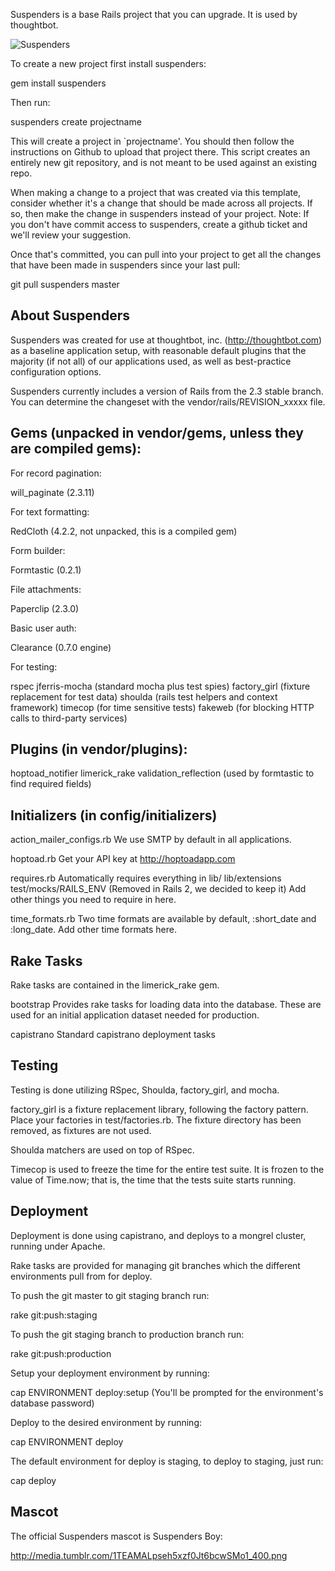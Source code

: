 Suspenders is a base Rails project that you can upgrade. It is used by
thoughtbot.

![Suspenders](http://www.blogcdn.com/www.autoblog.com/media/2008/08/misuse-of-hydraulics.jpg)

To create a new project first install suspenders:

  gem install suspenders

Then run:

  suspenders create projectname

This will create a project in `projectname'.  You should then follow the
instructions on Github to upload that project there.  This script creates an
entirely new git repository, and is not meant to be used against an existing
repo.

When making a change to a project that was created via this template, consider
whether it's a change that should be made across all projects.  If so, then
make the change in suspenders instead of your project.  Note: If you don't
have commit access to suspenders, create a github ticket and we'll review your
suggestion.

Once that's committed, you can pull into your project to get all the changes
that have been made in suspenders since your last pull:

  git pull suspenders master

About Suspenders
----------------

Suspenders was created for use at thoughtbot, inc. (http://thoughtbot.com) as a
baseline application setup, with reasonable default plugins that the majority
(if not all) of our applications used, as well as best-practice configuration
options.

Suspenders currently includes a version of Rails from the 2.3 stable branch.
You can determine the changeset with the vendor/rails/REVISION_xxxxx file.

Gems (unpacked in vendor/gems, unless they are compiled gems):
--------------------------------------------------------------

For record pagination:

  will_paginate (2.3.11)

For text formatting:

  RedCloth (4.2.2, not unpacked, this is a compiled gem)

Form builder:

  Formtastic (0.2.1)

File attachments:

  Paperclip (2.3.0)

Basic user auth:

  Clearance (0.7.0 engine)

For testing:

  rspec
  jferris-mocha (standard mocha plus test spies)
  factory_girl (fixture replacement for test data)
  shoulda (rails test helpers and context framework)
  timecop (for time sensitive tests)
  fakeweb (for blocking HTTP calls to third-party services)

Plugins (in vendor/plugins):
----------------------------

  hoptoad_notifier
  limerick_rake
  validation_reflection (used by formtastic to find required fields)

Initializers (in config/initializers)
-------------------------------------

  action_mailer_configs.rb
  We use SMTP by default in all applications.

  hoptoad.rb
  Get your API key at http://hoptoadapp.com

  requires.rb
  Automatically requires everything in
    lib/
    lib/extensions
    test/mocks/RAILS_ENV (Removed in Rails 2, we decided to keep it)
  Add other things you need to require in here.

  time_formats.rb
  Two time formats are available by default, :short_date and :long_date.
  Add other time formats here.

Rake Tasks
----------

Rake tasks are contained in the limerick_rake gem.

  bootstrap
  Provides rake tasks for loading data into the database.  These are used for
  an initial application dataset needed for production.

  capistrano
  Standard capistrano deployment tasks

Testing
-------

Testing is done utilizing RSpec, Shoulda, factory_girl, and mocha.

factory_girl is a fixture replacement library, following the factory pattern.
Place your factories in test/factories.rb.  The fixture directory has been
removed, as fixtures are not used.

Shoulda matchers are used on top of RSpec.

Timecop is used to freeze the time for the entire test suite. It is frozen to
the value of Time.now; that is, the time that the tests suite starts running.

Deployment
----------

Deployment is done using capistrano, and deploys to a mongrel cluster, running
under Apache.

Rake tasks are provided for managing git branches which the different
environments pull from for deploy.

To push the git master to git staging branch run:

  rake git:push:staging

To push the git staging branch to production branch run:

  rake git:push:production

Setup your deployment environment by running:

  cap ENVIRONMENT deploy:setup
  (You'll be prompted for the environment's database password)

Deploy to the desired environment by running:

  cap ENVIRONMENT deploy

The default environment for deploy is staging, to deploy to staging, just run:

  cap deploy

Mascot
------

The official Suspenders mascot is Suspenders Boy:

  http://media.tumblr.com/1TEAMALpseh5xzf0Jt6bcwSMo1_400.png
